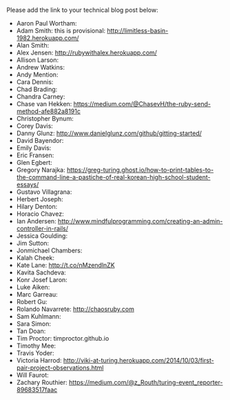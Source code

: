 Please add the link to your technical blog post below:

* Aaron Paul Wortham:
* Adam Smith: this is provisional:  http://limitless-basin-1982.herokuapp.com/
* Alan Smith:
* Alex Jensen: http://rubywithalex.herokuapp.com/
* Allison Larson:
* Andrew Watkins:
* Andy Mention:
* Cara Dennis:
* Chad Brading:
* Chandra Carney:
* Chase van Hekken: https://medium.com/@ChasevH/the-ruby-send-method-afe882a8191c
* Christopher Bynum:
* Corey Davis:
* Danny Glunz: http://www.danielglunz.com/github/gitting-started/
* David Bayendor:
* Emily Davis:
* Eric Fransen:
* Glen Egbert:
* Gregory Narajka: https://greg-turing.ghost.io/how-to-print-tables-to-the-command-line-a-pastiche-of-real-korean-high-school-student-essays/
* Gustavo Villagrana:
* Herbert Joseph:
* Hilary Denton:
* Horacio Chavez:
* Ian Andersen: http://www.mindfulprogramming.com/creating-an-admin-controller-in-rails/
* Jessica Goulding:
* Jim Sutton:
* Jonmichael Chambers:
* Kalah Cheek:
* Kate Lane: http://t.co/nMzendlnZK
* Kavita Sachdeva:
* Konr Josef Laron:
* Luke Aiken:
* Marc Garreau:
* Robert Gu:
* Rolando Navarrete: http://chaosruby.com
* Sam Kuhlmann:
* Sara Simon:
* Tan Doan:
* Tim Proctor: timproctor.github.io
* Timothy Mee:
* Travis Yoder:
* Victoria Harrod: http://viki-at-turing.herokuapp.com/2014/10/03/first-pair-project-observations.html
* Will Faurot:
* Zachary Routhier: https://medium.com/@z_Routh/turing-event_reporter-89683517faac
